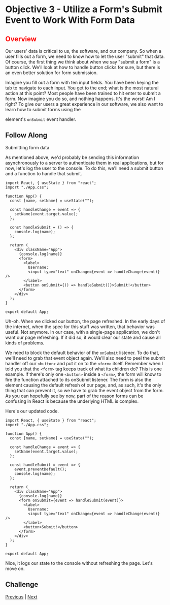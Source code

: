 # Objective 3 - Utilize a Form's Submit Event to Work With Form Data

## <span style="color:red">Overview</span>

Our users' data is critical to us, the software, and our company. So when a user fills out a form, we need to know how to let the user "submit" that data. Of course, the first thing we think about when we say "submit a form" is a button click. We'll look at how to handle button clicks for sure, but there is an even better solution for form submission.

Imagine you fill out a form with ten input fields. You have been keying the tab to navigate to each input. You get to the end; what is the most natural action at this point? Most people have been trained to hit enter to submit a form. Now imagine you do so, and nothing happens. It's the worst! Am I right? To give our users a great experience in our software, we also want to learn how to submit forms using the

element's `onSubmit` event handler.

## Follow Along

Submitting form data

As mentioned above, we'd probably be sending this information asynchronously to a server to authenticate them in real applications, but for now, let's log the user to the console. To do this, we'll need a submit button and a function to handle that submit.

```
import React, { useState } from "react";
import "./App.css";

function App() {
  const [name, setName] = useState("");

  const handleChange = event => {
    setName(event.target.value);
  };

  const handleSubmit = () => {
    console.log(name);
  };

  return (
    <div className="App">
      {console.log(name)}
      <form>
        <label>
          Username:
          <input type="text" onChange={event => handleChange(event)} />
        </label>
        <button onSubmit={() => handleSubmit()}>Submit!</button>
      </form>
    </div>
  );
}

export default App;
```
Uh-oh. When we clicked our button, the page refreshed. In the early days of the internet, when the spec for this stuff was written, that behavior was useful. Not anymore. In our case, with a single-page application, we don't want our page refreshing. If it did so, it would clear our state and cause all kinds of problems.

We need to block the default behavior of the `onSubmit` listener. To do that, we'll need to grab that event object again. We'll also need to peel the submit handler off our `<button>` and put it on to the `<form>` itself. Remember when I told you that the `<form>` tag keeps track of what its children do? This is one example. If there's only one `<button>` inside a `<form>`, the form will know to fire the function attached to its onSubmit listener. The form is also the element causing the default refresh of our page, and, as such, it's the only thing that can prevent it, so we have to grab the event object from the form. As you can hopefully see by now, part of the reason forms can be confusing in React is because the underlying HTML is complex.

Here's our updated code.

```
import React, { useState } from "react";
import "./App.css";

function App() {
  const [name, setName] = useState("");

  const handleChange = event => {
    setName(event.target.value);
  };

  const handleSubmit = event => {
    event.preventDefault();
    console.log(name);
  };

  return (
    <div className="App">
      {console.log(name)}
      <form onSubmit={event => handleSubmit(event)}>
        <label>
          Username:
          <input type="text" onChange={event => handleChange(event)} />
        </label>
        <button>Submit!</button>
      </form>
    </div>
  );
}

export default App;
```

Nice, it logs our state to the console without refreshing the page. Let's move on.


## Challenge





[Previous](./Object_2.md) | [Next](./Object_4.md)


